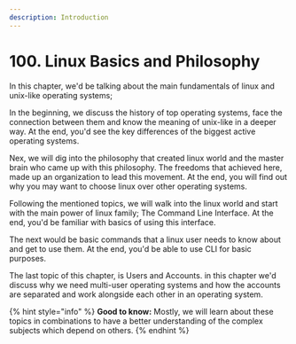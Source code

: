```yaml
---
description: Introduction
---
```


# 100. Linux Basics and Philosophy

In this chapter, we'd be talking about the main fundamentals of linux and unix-like operating systems;

In the beginning, we discuss the history of top operating systems, face the connection between them and know the meaning of unix-like in a deeper way. At the end, you'd see the key differences of the biggest active operating systems.

Nex, we will dig into the philosophy that created linux world and the master brain who came up with this philosophy. The freedoms that achieved here, made up an organization to lead this movement. At the end, you will find out why you may want to choose linux over other operating systems.

Following the mentioned topics, we will walk into the linux world and start with the main power of linux family; The Command Line Interface. At the end, you'd be familiar with basics of using this interface.

The next would be basic commands that a linux user needs to know about and get to use them. At the end, you'd be able to use CLI for basic purposes.

The last topic of this chapter, is Users and Accounts. in this chapter we'd discuss why we need multi-user operating systems and how the accounts are separated and work alongside each other in an operating system.

{% hint style="info" %}
**Good to know:** Mostly, we will learn about these topics in combinations to have a better understanding of the complex subjects which depend on others.
{% endhint %}

